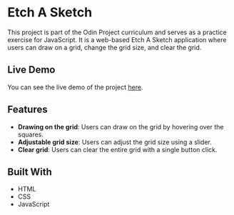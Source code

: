 # Etch A Sketch

This project is part of the Odin Project curriculum and serves as a practice exercise for JavaScript. It is a web-based Etch A Sketch application where users can draw on a grid, change the grid size, and clear the grid.

## Live Demo

You can see the live demo of the project [here](https://jesusramirezb.github.io/the-odin-project-etchASketck/).

## Features

- **Drawing on the grid**: Users can draw on the grid by hovering over the squares.
- **Adjustable grid size**: Users can adjust the grid size using a slider.
- **Clear grid**: Users can clear the entire grid with a single button click.

## Built With

- HTML
- CSS
- JavaScript
